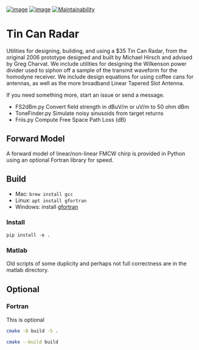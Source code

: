 [![image](https://travis-ci.org/scivision/tincanradar.svg?branch=master)](https://travis-ci.org/scivision/tincanradar)
[![image](https://coveralls.io/repos/github/scivision/tincanradar/badge.svg?branch=master)](https://coveralls.io/github/scivision/tincanradar?branch=master)
[![Maintainability](https://api.codeclimate.com/v1/badges/c837e410c41e163d47bd/maintainability)](https://codeclimate.com/github/scivision/tincanradar/maintainability)

# Tin Can Radar

Utilities for designing, building, and using a $35 Tin Can Radar, from the original 2006 prototype designed and built by Michael Hirsch and advised by Greg Charvat.
We include utilities for designing the Wilkenson power divider used to siphon off a sample of the transmit waveform for the homodyne receiver.
We include design equations for using coffee cans for antennas, as well as the more broadband Linear Tapered Slot Antenna.

If you need something more, start an issue or send a message.


* FS2dBm.py       Convert field strength in dBuV/m or uV/m to 50 ohm dBm
* ToneFinder.py   Simulate noisy sinusoids from target returns
* Friis.py        Compute Free Space Path Loss (dB)

## Forward Model

A forward model of linear/non-linear FMCW chirp is provided in Python using an optional Fortran library for speed.

## Build

-   Mac: `brew install gcc`
-   Linux: `apt install gfortran`
-   Windows: install [gfortran](https://www.scivision.dev/install-latest-gfortran-on-ubuntu/)

### Install

    pip install -e .

### Matlab

Old scripts of some duplicity and perhaps not full correctness are in
the matlab directory.

## Optional


### Fortran

This is optional

```sh
cmake -B build -S .

cmake --build build
```
